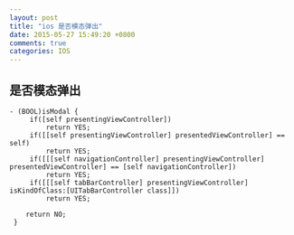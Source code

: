 ```yaml
---
layout: post
title: "ios 是否模态弹出"
date: 2015-05-27 15:49:20 +0800
comments: true
categories: IOS
---
```

## 是否模态弹出
    - (BOOL)isModal {
         if([self presentingViewController])
             return YES;
         if([[self presentingViewController] presentedViewController] == self)
             return YES;
         if([[[self navigationController] presentingViewController] presentedViewController] == [self navigationController])
             return YES;
         if([[[self tabBarController] presentingViewController] isKindOfClass:[UITabBarController class]])
             return YES;
             
        return NO;
     }
